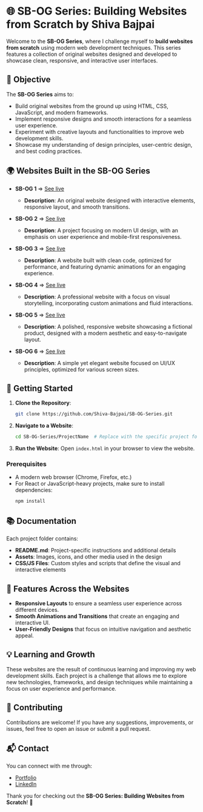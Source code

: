 # 🌐 SB-OG Series: Building Websites from Scratch by Shiva Bajpai

Welcome to the **SB-OG Series**, where I challenge myself to **build websites from scratch** using modern web development techniques. This series features a collection of original websites designed and developed to showcase clean, responsive, and interactive user interfaces.

## 🎯 Objective

The **SB-OG Series** aims to:
- Build original websites from the ground up using HTML, CSS, JavaScript, and modern frameworks.
- Implement responsive designs and smooth interactions for a seamless user experience.
- Experiment with creative layouts and functionalities to improve web development skills.
- Showcase my understanding of design principles, user-centric design, and best coding practices.

## 🌍 Websites Built in the SB-OG Series

- **SB-OG 1** => [See live](#)
  - **Description**: An original website designed with interactive elements, responsive layout, and smooth transitions.
  
- **SB-OG 2** => [See live](#)
  - **Description**: A project focusing on modern UI design, with an emphasis on user experience and mobile-first responsiveness.

- **SB-OG 3** => [See live](#)
  - **Description**: A website built with clean code, optimized for performance, and featuring dynamic animations for an engaging experience.

- **SB-OG 4** => [See live](#)
  - **Description**: A professional website with a focus on visual storytelling, incorporating custom animations and fluid interactions.

- **SB-OG 5** => [See live](#)
  - **Description**: A polished, responsive website showcasing a fictional product, designed with a modern aesthetic and easy-to-navigate layout.

- **SB-OG 6** => [See live](#)
  - **Description**: A simple yet elegant website focused on UI/UX principles, optimized for various screen sizes.

## 🚀 Getting Started

1. **Clone the Repository**:
   ```bash
   git clone https://github.com/Shiva-Bajpai/SB-OG-Series.git
   ```

2. **Navigate to a Website**:
   ```bash
   cd SB-OG-Series/ProjectName  # Replace with the specific project folder name
   ```

3. **Run the Website**:
   Open `index.html` in your browser to view the website.

### Prerequisites
- A modern web browser (Chrome, Firefox, etc.)
- For React or JavaScript-heavy projects, make sure to install dependencies:
   ```bash
   npm install
   ```

## 📚 Documentation

Each project folder contains:
- **README.md**: Project-specific instructions and additional details
- **Assets**: Images, icons, and other media used in the design
- **CSS/JS Files**: Custom styles and scripts that define the visual and interactive elements

## 🌟 Features Across the Websites

- **Responsive Layouts** to ensure a seamless user experience across different devices.
- **Smooth Animations and Transitions** that create an engaging and interactive UI.
- **User-Friendly Designs** that focus on intuitive navigation and aesthetic appeal.

## 💡 Learning and Growth

These websites are the result of continuous learning and improving my web development skills. Each project is a challenge that allows me to explore new technologies, frameworks, and design techniques while maintaining a focus on user experience and performance.

## 🤝 Contributing

Contributions are welcome! If you have any suggestions, improvements, or issues, feel free to open an issue or submit a pull request.

## 📬 Contact

You can connect with me through:
- [Portfolio](https://sbajpai.netlify.app)
- [LinkedIn](Bit.ly/Know-Shiva)

Thank you for checking out the **SB-OG Series: Building Websites from Scratch**! 🚀
